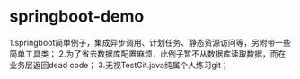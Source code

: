 # springboot-demo
1.springboot简单例子，集成异步调用、计划任务、静态资源访问等，另附带一些简单工具类；
2.为了省去数据库配置麻烦，此例子暂不从数据库读取数据，而在业务层返回dead code；
3.无视TestGit.java纯属个人练习git；
